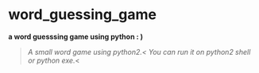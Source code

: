 # word_guessing_game
**a word guesssing game using python : )**
>_A small word game using python2.<
>You can run it on python2 shell or python exe._<
